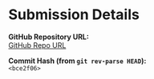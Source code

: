 # Submission Details

**GitHub Repository URL:**  
[ GitHub Repo URL](https://github.com/spandanb10745/CS322M-230102108)

**Commit Hash (from `git rev-parse HEAD`):**  
`<bce2f06>`
